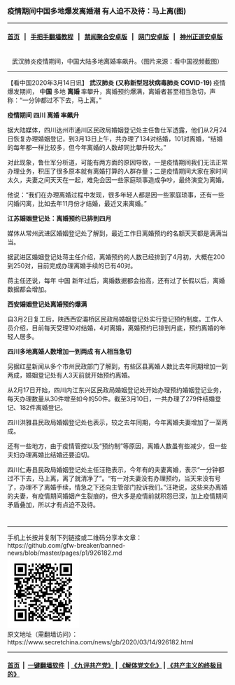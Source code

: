 ### 疫情期间中国多地爆发离婚潮 有人迫不及待：马上离(图)
------------------------

#### [首页](https://github.com/gfw-breaker/banned-news/blob/master/README.md) &nbsp;&nbsp;|&nbsp;&nbsp; [手把手翻墙教程](https://github.com/gfw-breaker/guides/wiki) &nbsp;&nbsp;|&nbsp;&nbsp; [禁闻聚合安卓版](https://github.com/gfw-breaker/bn-android) &nbsp;&nbsp;|&nbsp;&nbsp; [网门安卓版](https://github.com/oGate2/oGate) &nbsp;&nbsp;|&nbsp;&nbsp; [神州正道安卓版](https://github.com/SzzdOgate/update) 



<div class="article_right" style="fone-color:#000">
 <p style="text-align:center">
  <img alt="" src="//img3.secretchina.com/pic/2020/3-14/p2647541a819571860-ss.jpg"/>
  <br>
   武汉肺炎疫情期间，中国大陆多地离婚率飙升。（图片来源：看中国视频截图）
   <span id="hideid" name="hideid" style="color:red;display:none;">
    <span href="https://www.secretchina.com">
    </span>
   </span>
  </br>
 </p>
 <div id="txt-mid1-t21-2017">
  

---


  </div>
 </div>
 <p>
  【看中国2020年3月14日讯】
  <strong>
   <span href="https://www.secretchina.com/news/gb/tag/武汉肺炎" target="_blank">
    武汉肺炎
   </span>
   (又称新型冠状病毒肺炎 COVID-19)
  </strong>
  疫情爆发期间，
  <strong>
   中国
  </strong>
  多地
  <strong>
   离婚
  </strong>
  率攀升，离婚预约爆满，离婚者甚至相当急切，声称：“一分钟都过不下去，马上离。”
  <span id="hideid" name="hideid" style="color:red;display:none;">
   <span href="https://www.secretchina.com">
   </span>
  </span>
 </p>
 <p>
  <strong>
   疫情期间 四川
   <span href="https://www.secretchina.com/news/gb/tag/离婚" target="_blank">
    离婚
   </span>
   率飙升
  </strong>
 </p>
 <p>
  据大陆媒体，四川达州市通川区民政局婚姻登记处主任鲁仕军透露，他们从2月24日恢复办理婚姻登记，到3月13日上午，共办理了134对结婚，101对离婚，“结婚的每年都一样比较多，但今年离婚的人数却同比攀升较大。”
 </p>
 <p>
  对此现象，鲁仕军分析道，可能有两方面的原因导致，一是疫情期间我们无法正常办理业务，积压了很多原本就有离婚打算的人群存量；二是疫情期间大家在家时间太久，夫妻之间天天在一起，难免会因一些家庭琐事造成争吵，最终演变为离婚。
 </p>
 <p>
  他说：“我们在办理离婚过程中发现，很多年轻人都是因一些家庭琐事，还有一些闪婚闪离，比如去年11月份才结婚，最近又来离婚。”
 </p>
 <p>
  <strong>
   江苏婚姻登记处：离婚预约已排到四月
  </strong>
 </p>
 <p>
  媒体从常州武进区婚姻登记处了解到，最近工作日离婚预约的名额天天都是满满当当。
 </p>
 <p>
  据武进区婚姻登记处蒋主任介绍，离婚预约的人数已经排到了4月初，大概在200到250对，目前完成办理离婚手续的已有40对。
 </p>
 <p>
  蒋主任还说，每年
  <span href="https://www.secretchina.com/news/gb/tag/中国" target="_blank">
   中国
  </span>
  新年过后，离婚数据都会抬高，还有过了长假以后，离婚数据都会增加。
 </p>
 <p>
  <strong>
   西安婚姻登记处离婚预约爆满
  </strong>
 </p>
 <p>
  自3月2日复工后，陕西西安灞桥区民政局婚姻登记处实行登记预约制度。工作人员介绍，目前每天受理10对结婚，4对离婚，离婚预约已排到月底，预约离婚的年轻人居多。
 </p>
 <p>
  <strong>
   四川多地离婚人数增加一到两成 有人相当急切
  </strong>
 </p>
 <p>
  另据红星新闻从多个市州民政部门了解到，有些区县离婚人数比去年同期增加一到两成，婚姻登记处有人3天前就开始预约离婚。
 </p>
 <p>
  从2月17日开始，四川内江东兴区民政局婚姻登记处开始办理预约婚姻登记业务，每天办理数量从30件增至如今的50件。截至3月10日，一共办理了279件结婚登记、182件离婚登记。
 </p>
 <p>
  四川洪雅县民政局婚姻登记处也表示，较之去年同期，今年离婚夫妻增加了一至两成。
 </p>
 <p>
  还有一些地方，由于疫情管控以及“预约制”等原因，离婚人数虽有些减少，但一些夫妇办理离婚比结婚还要迫切。
 </p>
 <p>
  四川仁寿县民政局婚姻登记处主任汪艳表示，今年有的夫妻离婚，表示“一分钟都过不下去，马上离，离了就清净了”。“有一对夫妻没有办理预约，当天来没有号了，办理不了离婚手续，情急之下还向主管部门投诉我们。”汪艳说，这些来办离婚的夫妻，有疫情期间婚姻产生裂痕的，但大多是疫情前就积怨已深，加上疫情期间矛盾叠加，所以才有点迫不及待。
  <center>
   <div>
    <div id="txt-mid2-t22-2017" style="display: block;  max-height: 351px;  overflow: hidden;">
     <div id="SC-21xxx">
     </div>
     <ins class="adsbygoogle" data-ad-client="ca-pub-1276641434651360" data-ad-format="auto" data-ad-slot="4301710469" data-full-width-responsive="true" style="display:block">
     </ins>
    </div>
   </div>
  </center>
  <div style="padding-top:12px;">
  </div>
 </p>
</div>

<hr/>
手机上长按并复制下列链接或二维码分享本文章：<br/>
https://github.com/gfw-breaker/banned-news/blob/master/pages/p1/926182.md <br/>
<a href='https://github.com/gfw-breaker/banned-news/blob/master/pages/p1/926182.md'><img src='https://github.com/gfw-breaker/banned-news/blob/master/pages/p1/926182.md.png'/></a> <br/>
原文地址（需翻墙访问）：https://www.secretchina.com/news/gb/2020/03/14/926182.html


------------------------
#### [首页](https://github.com/gfw-breaker/banned-news/blob/master/README.md) &nbsp;|&nbsp; [一键翻墙软件](https://github.com/gfw-breaker/nogfw/blob/master/README.md) &nbsp;| [《九评共产党》](https://github.com/gfw-breaker/9ping.md/blob/master/README.md#九评之一评共产党是什么) | [《解体党文化》](https://github.com/gfw-breaker/jtdwh.md/blob/master/README.md) | [《共产主义的终极目的》](https://github.com/gfw-breaker/gczydzjmd.md/blob/master/README.md)


<img src='http://gfw-breaker.win/banned-news/pages/p1/926182.md' width='0px' height='0px'/>